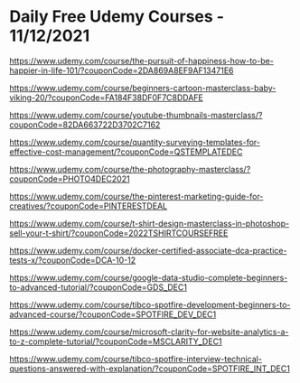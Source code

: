# Daily Free Udemy Courses - 11/12/2021

https://www.udemy.com/course/the-pursuit-of-happiness-how-to-be-happier-in-life-101/?couponCode=2DA869A8EF9AF13471E6
https://www.udemy.com/course/beginners-cartoon-masterclass-baby-viking-20/?couponCode=FA184F38DF0F7C8DDAFE
https://www.udemy.com/course/youtube-thumbnails-masterclass/?couponCode=82DA663722D3702C7162
https://www.udemy.com/course/quantity-surveying-templates-for-effective-cost-management/?couponCode=QSTEMPLATEDEC
https://www.udemy.com/course/the-photography-masterclass/?couponCode=PHOTO4DEC2021
https://www.udemy.com/course/the-pinterest-marketing-guide-for-creatives/?couponCode=PINTERESTDEAL
https://www.udemy.com/course/t-shirt-design-masterclass-in-photoshop-sell-your-t-shirt/?couponCode=2022TSHIRTCOURSEFREE
https://www.udemy.com/course/docker-certified-associate-dca-practice-tests-x/?couponCode=DCA-10-12
https://www.udemy.com/course/google-data-studio-complete-beginners-to-advanced-tutorial/?couponCode=GDS_DEC1
https://www.udemy.com/course/tibco-spotfire-development-beginners-to-advanced-course/?couponCode=SPOTFIRE_DEV_DEC1
https://www.udemy.com/course/microsoft-clarity-for-website-analytics-a-to-z-complete-tutorial/?couponCode=MSCLARITY_DEC1
https://www.udemy.com/course/tibco-spotfire-interview-technical-questions-answered-with-explanation/?couponCode=SPOTFIRE_INT_DEC1
